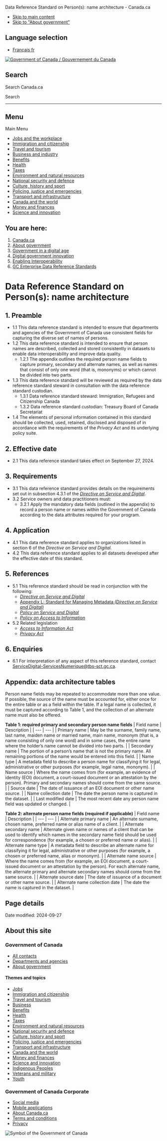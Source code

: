 


Data Reference Standard on Person(s): name architecture - Canada.ca




















* [Skip to main content](#wb-cont)
* [Skip to "About government"](#wb-info)

## Language selection

* [Français
  fr](/fr/gouvernement/systeme/gouvernement-numerique/innovations-gouvernementales-numeriques/permettre-interoperabilite/normes-referentielles-pangouvernementales-relatives-donnees-gc/norme-referentielle-donnees-personnes-architecture-noms.html)



[![Government of Canada](/etc/designs/canada/wet-boew/assets/sig-blk-en.svg)
 /
Gouvernement du Canada](/en.html)



## Search

Search Canada.ca



Search





---


## Menu

Main Menu 

* [Jobs and the workplace](https://www.canada.ca/en/services/jobs.html)
* [Immigration and citizenship](https://www.canada.ca/en/services/immigration-citizenship.html)
* [Travel and tourism](https://travel.gc.ca/)
* [Business and industry](https://www.canada.ca/en/services/business.html)
* [Benefits](https://www.canada.ca/en/services/benefits.html)
* [Health](https://www.canada.ca/en/services/health.html)
* [Taxes](https://www.canada.ca/en/services/taxes.html)
* [Environment and natural resources](https://www.canada.ca/en/services/environment.html)
* [National security and defence](https://www.canada.ca/en/services/defence.html)
* [Culture, history and sport](https://www.canada.ca/en/services/culture.html)
* [Policing, justice and emergencies](https://www.canada.ca/en/services/policing.html)
* [Transport and infrastructure](https://www.canada.ca/en/services/transport.html)
* [Canada and the world](https://www.international.gc.ca/world-monde/index.aspx?lang=eng)
* [Money and finances](https://www.canada.ca/en/services/finance.html)
* [Science and innovation](https://www.canada.ca/en/services/science.html)



## You are here:

1. [Canada.ca](/en.html)
2. [About government](/en/government/system.html)
3. [Government in a digital age](/en/government/system/digital-government.html)
4. [Digital government innovation](/en/government/system/digital-government/digital-government-innovations.html)
5. [Enabling Interoperability](/en/government/system/digital-government/digital-government-innovations/enabling-interoperability.html)
6. [GC Enterprise Data Reference Standards](/en/government/system/digital-government/digital-government-innovations/enabling-interoperability/gc-enterprise-data-reference-standards.html)




# Data Reference Standard on Person(s): name architecture


## 1. Preamble

* 1.1 This data reference standard is intended to ensure that departments and agencies of the Government of Canada use consistent fields for capturing the diverse set of names of persons.
* 1.2 This data reference standard is intended to ensure that person names are described, collected and stored consistently in datasets to enable data interoperability and improve data quality.
  + 1.2.1 The appendix outlines the required person name fields to capture primary, secondary and alternate names, as well as names that consist of only one word (that is, mononyms) or which cannot be divided into two parts.
* 1.3 This data reference standard will be reviewed as required by the data reference standard steward in consultation with the data reference standard custodian.
  + 1.3.1 Data reference standard steward: Immigration, Refugees and Citizenship Canada
  + 1.3.2 Data reference standard custodian: Treasury Board of Canada Secretariat
* 1.4 The elements of personal information contained in this standard should be collected, used, retained, disclosed and disposed of in accordance with the requirements of the *Privacy Act* and its underlying policy suite.

## 2. Effective date

* 2.1 This data reference standard takes effect on September 27, 2024.

## 3. Requirements

* 3.1 This data reference standard provides details on the requirements set out in subsection 4.3.1 of the [*Directive on Service and Digital*](https://www.tbs-sct.canada.ca/pol/doc-eng.aspx?id=32601).
* 3.2 Service owners and data practitioners must:
  + 3.2.1 Apply the mandatory data fields (outlined in the appendix) to record a person name or names within the Government of Canada according to the data attributes required for your program.

## 4. Application

* 4.1 This data reference standard applies to organizations listed in section 6 of the *Directive on Service and Digital.*
* 4.2 This data reference standard applies to all datasets developed after the effective date of this standard.

## 5. References

* 5.1 This reference standard should be read in conjunction with the following:
  + [*Directive on Service and Digital*](https://www.tbs-sct.canada.ca/pol/doc-eng.aspx?id=32601)
  + [Appendix L: Standard for Managing Metadata *(Directive on Service and Digital)*](https://www.tbs-sct.canada.ca/pol/doc-eng.aspx?id=32786)
  + [*Policy on Service and Digital*](https://www.tbs-sct.canada.ca/pol/doc-eng.aspx?id=32603)
  + [*Policy on Access to Information*](https://www.tbs-sct.canada.ca/pol/doc-eng.aspx?id=12453)
* 5.2 Related legislation
  + [*Access to Information Act*](https://laws-lois.justice.gc.ca/eng/ACTS/A-1/index.html)
  + [*Privacy Act*](https://laws-lois.justice.gc.ca/eng/ACTS/P-21/index.html)

## 6. Enquiries

* 6.1 For interpretation of any aspect of this reference standard, contact [ServiceDigital-ServicesNumerique@tbs-sct.gc.ca](mailto:ServiceDigital-ServicesNumerique@tbs-sct.gc.ca).

## Appendix: data architecture tables

Person name fields may be repeated to accommodate more than one value. If possible, the source of the name must be accounted for, either once for the entire table or as a field within the table. If a legal name is collected, it must be captured according to Table 1, and the collection of an alternate name must also be offered.

**Table 1: required primary and secondary person name fields** 
| Field name | Description |
| --- | --- |
| Primary name | May be the surname, family name, last name, maiden name or married name, main name, mononym (that is, a name consisting of only one word) and in some cases, the entire name where the holder’s name cannot be divided into two parts. |
| Secondary name | The portion of a person’s name that is not the primary name. All remaining portions of the name would be entered into this field. |
| Name type | A metadata field to describe a person name for classifying it for legal, administrative or other purposes (for example, legal name, mononym). |
| Name source | Where the name comes from (for example, an evidence of identity (EOI) document, a court-issued document or an attestation by the person). Primary and secondary names should come from the same source. |
| Source date | The date of issuance of an EOI document or other name source. |
| Name collection date | The date the person name is captured in the dataset. |
| Last modified date | The most recent date any person name field was updated or changed. |

**Table 2: alternate person name fields (required if applicable)** 
| Field name | Description |
| --- | --- |
| Alternate primary name | An alternate surname, chosen name, preferred name or alias name of a client. |
| Alternate secondary name | Alternate given name or names of a client that can be used to identify which names in the secondary name field should be used for correspondence (for example, a chosen or preferred name or alias). |
| Alternate name type | A metadata field to describe an alternate name for classifying it for legal, administrative or other purposes (for example, a chosen or preferred name, alias or mononym). |
| Alternate name source | Where the name comes from (for example, an EOI document, a court-issued document or an attestation by the person). For each alternate name, the alternate primary and alternate secondary names should come from the same source. |
| Alternate source date | The date of issuance of a document or other name source. |
| Alternate name collection date | The date the name is captured in the dataset. |



## Page details



Date modified:
2024-09-27






## About this site

### Government of Canada

* [All contacts](/en/contact.html)
* [Departments and agencies](/en/government/dept.html)
* [About government](/en/government/system.html)

#### Themes and topics

* [Jobs](/en/services/jobs.html)
* [Immigration and citizenship](/en/services/immigration-citizenship.html)
* [Travel and tourism](https://travel.gc.ca/)
* [Business](/en/services/business.html)
* [Benefits](/en/services/benefits.html)
* [Health](/en/services/health.html)
* [Taxes](/en/services/taxes.html)
* [Environment and natural resources](/en/services/environment.html)
* [National security and defence](/en/services/defence.html)
* [Culture, history and sport](/en/services/culture.html)
* [Policing, justice and emergencies](/en/services/policing.html)
* [Transport and infrastructure](/en/services/transport.html)
* [Canada and the world](https://www.international.gc.ca/world-monde/index.aspx?lang=eng)
* [Money and finances](/en/services/finance.html)
* [Science and innovation](/en/services/science.html)
* [Indigenous Peoples](/en/services/indigenous-peoples.html)
* [Veterans and military](/en/services/veterans-military.html)
* [Youth](/en/services/youth.html)



### Government of Canada Corporate

* [Social media](https://www.canada.ca/en/social.html)
* [Mobile applications](https://www.canada.ca/en/mobile.html)
* [About Canada.ca](https://www.canada.ca/en/government/about.html)
* [Terms and conditions](/en/transparency/terms.html)
* [Privacy](/en/transparency/privacy.html)

![Symbol of the Government of Canada](/etc/designs/canada/wet-boew/assets/wmms-blk.svg)













